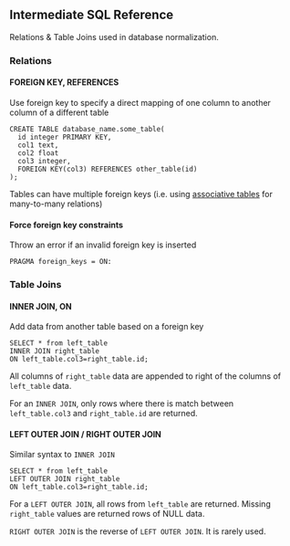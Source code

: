 ## Intermediate SQL Reference
Relations & Table Joins used in database normalization.

### Relations
#### FOREIGN KEY, REFERENCES
Use foreign key to specify a direct mapping of one column to another column of a different table

    CREATE TABLE database_name.some_table(
      id integer PRIMARY KEY,
      col1 text,
      col2 float
      col3 integer,
      FOREIGN KEY(col3) REFERENCES other_table(id)
    );

Tables can have multiple foreign keys (i.e. using [associative tables](https://en.wikipedia.org/wiki/Associative_entity) for many-to-many relations)

#### Force foreign key constraints
Throw an error if an invalid foreign key is inserted

    PRAGMA foreign_keys = ON:

### Table Joins
#### INNER JOIN, ON
Add data from another table based on a foreign key

    SELECT * from left_table
    INNER JOIN right_table
    ON left_table.col3=right_table.id;

All columns of `right_table` data are appended to right of the columns of `left_table` data.

For an `INNER JOIN`, only rows where there is match between `left_table.col3` and `right_table.id` are returned.

#### LEFT OUTER JOIN / RIGHT OUTER JOIN
Similar syntax to `INNER JOIN`

    SELECT * from left_table
    LEFT OUTER JOIN right_table
    ON left_table.col3=right_table.id;

For a `LEFT OUTER JOIN`, all rows from `left_table` are returned. Missing `right_table` values are returned rows of NULL data.

`RIGHT OUTER JOIN` is the reverse of `LEFT OUTER JOIN`. It is rarely used.

